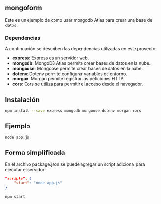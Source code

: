 ## mongoform

Este es un ejemplo de como usar mongodb Atlas para crear una base de datos.

### Dependencias

A continuación se describen las dependencias utilizadas en este proyecto:

- **express**: Express es un servidor web.
- **mongodb**: MongoDB Atlas permite crear bases de datos en la nube.
- **mongoose**: Mongoose permite crear bases de datos en la nube.
- **dotenv**: Dotenv permite configurar variables de entorno.
- **morgan**: Morgan permite registrar las peticiones HTTP.
- **cors**: Cors se utiliza para permitir el acceso desde el navegador.


## Instalación

```bash
npm install --save express mongodb mongoose dotenv morgan cors
```

## Ejemplo

```bash
node app.js
```

## Forma simplificada

En el archivo package.json se puede agregar un script adicional para ejecutar el servidor:

```json
"scripts": {
    "start": "node app.js"
}
```

```bash
npm start
```
